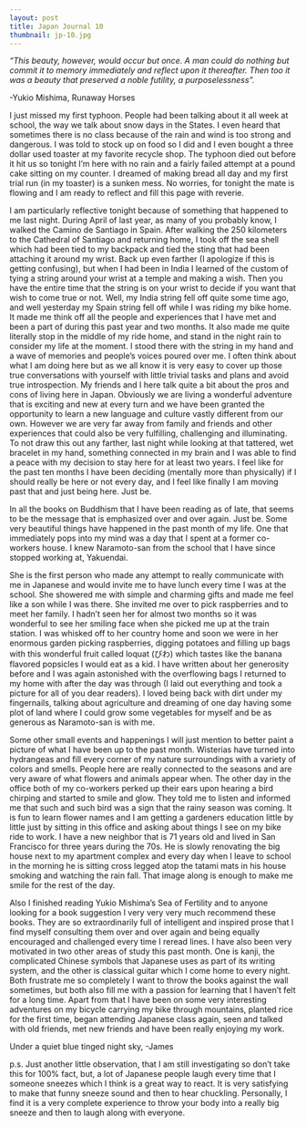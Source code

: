```yaml
---
layout: post
title: Japan Journal 10
thumbnail: jp-10.jpg
---
```


*“This beauty, however, would occur but once. A man could do nothing but commit it to memory immediately and reflect upon it thereafter. Then too it was a beauty that preserved a noble futility, a purposelessness”.*

-Yukio Mishima, Runaway Horses

 I just missed my first typhoon. People had been talking about it all week at school, the way we talk about snow days in the States. I even heard that sometimes there is no class because of the rain and wind is too strong and dangerous. I was told to stock up on food so I did and I even bought a three dollar used toaster at my favorite recycle shop. The typhoon died out before it hit us so tonight I’m here with no rain and a fairly failed attempt at a pound cake sitting on my counter. I dreamed of making bread all day and my first trial run (in my toaster) is a sunken mess. No worries, for tonight the mate is flowing and I am ready to reflect and fill this page with reverie.

 I am particularly reflective tonight because of something that happened to me last night. During April of last year, as many of you probably know, I walked the Camino de Santiago in Spain. After walking the 250 kilometers to the Cathedral of Santiago and returning home, I took off the sea shell which had been tied to my backpack and tied the sting that had been attaching it around my wrist. Back up even farther (I apologize if this is getting confusing), but when I had been in India I learned of the custom of tying a string around your wrist at a temple and making a wish. Then you have the entire time that the string is on your wrist to decide if you want that wish to come true or not. Well, my India string fell off quite some time ago, and well yesterday my Spain string fell off while I was riding my bike home. It made me think off all the people and experiences that I have met and been a part of during this past year and two months. It also made me quite literally stop in the middle of my ride home, and stand in the night rain to consider my life at the moment. I stood there with the string in my hand and a wave of memories and people’s voices poured over me. I often think about what I am doing here but as we all know it is very easy to cover up those true conversations with yourself with little trivial tasks and plans and avoid true introspection. My friends and I here talk quite a bit about the pros and cons of living here in Japan. Obviously we are living a wonderful adventure that is exciting and new at every turn and we have been granted the opportunity to learn a new language and culture vastly different from our own. However we are very far away from family and friends and other experiences that could also be very fulfilling, challenging and illuminating. To not draw this out any farther, last night while looking at that tattered, wet bracelet in my hand, something connected in my brain and I was able to find a peace with my decision to stay here for at least two years. I feel like for the past ten months I have been deciding (mentally more than physically) if I should really be here or not every day, and I feel like finally I am moving past that and just being here. Just be.

 In all the books on Buddhism that I have been reading as of late, that seems to be the message that is emphasized over and over again. Just be. Some very beautiful things have happened in the past month of my life. One that immediately pops into my mind was a day that I spent at a former co-workers house. I knew Naramoto-san from the school that I have since stopped working at, Yakuendai.

 She is the first person who made any attempt to really communicate with me in Japanese and would invite me to have lunch every time I was at the school. She showered me with simple and charming gifts and made me feel like a son while I was there. She invited me over to pick raspberries and to meet her family. I hadn’t seen her for almost two months so it was wonderful to see her smiling face when she picked me up at the train station. I was whisked off to her country home and soon we were in her enormous garden picking raspberries, digging potatoes and filling up bags with this wonderful fruit called loquat (びわ) which tastes like the banana flavored popsicles I would eat as a kid. I have written about her generosity before and I was again astonished with the overflowing bags I returned to my home with after the day was through (I laid out everything and took a picture for all of you dear readers). I loved being back with dirt under my fingernails, talking about agriculture and dreaming of one day having some plot of land where I could grow some vegetables for myself and be as generous as Naramoto-san is with me.

  Some other small events and happenings I will just mention to better paint a picture of what I have been up to the past month. Wisterias have turned into hydrangeas and fill every corner of my nature surroundings with a variety of colors and smells. People here are really connected to the seasons and are very aware of what flowers and animals appear when. The other day in the office both of my co-workers perked up their ears upon hearing a bird chirping and started to smile and glow. They told me to listen and informed me that such and such bird was a sign that the rainy season was coming. It is fun to learn flower names and I am getting a gardeners education little by little just by sitting in this office and asking about things I see on my bike ride to work. I have a new neighbor that is 71 years old and lived in San Francisco for three years during the 70s. He is slowly renovating the big house next to my apartment complex and every day when I leave to school in the morning he is sitting cross legged atop the tatami mats in his house smoking and watching the rain fall. That image along is enough to make me smile for the rest of the day.

  Also I finished reading Yukio Mishima’s Sea of Fertility and to anyone looking for a book suggestion I very very very much recommend these books. They are so extraordinarily full of intelligent and inspired prose that I find myself consulting them over and over again and being equally encouraged and challenged every time I reread lines. I have also been very motivated in two other areas of study this past month. One is kanji, the complicated Chinese symbols that Japanese uses as part of its writing system, and the other is classical guitar which I come home to every night. Both frustrate me so completely I want to throw the books against the wall sometimes, but both also fill me with a passion for learning that I haven’t felt for a long time. Apart from that I have been on some very interesting adventures on my bicycle carrying my bike through mountains, planted rice for the first time, began attending Japanese class again, seen and talked with old friends, met new friends and have been really enjoying my work.

  Under a quiet blue tinged night sky, -James

p.s. Just another little observation, that I am still investigating so don’t take this for 100% fact, but, a lot of Japanese people laugh every time that I someone sneezes which I think is a great way to react. It is very satisfying to make that funny sneeze sound and then to hear chuckling. Personally, I find it is a very complete experience to throw your body into a really big sneeze and then to laugh along with everyone. 
